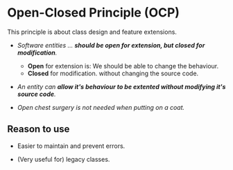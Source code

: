 # Open-Closed Principle (OCP)

This principle is about class design and feature extensions.<br>

+ *Software entities … **should be open for extension, but closed for modification**.*
	+ **Open** for extension is: We should be able to change the behaviour. 
	+ **Closed** for modification. without changing the source code.

+ *An entity can **allow it's behaviour to be extented without modifying it's source code**.*

+ *Open chest surgery is not needed when putting on a coat.*

## Reason to use
+ Easier to maintain and prevent errors.

+ (Very useful for) legacy classes.

